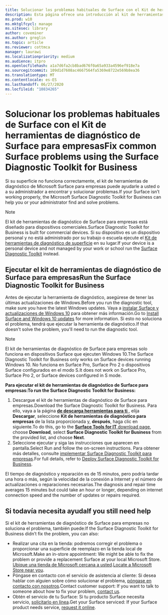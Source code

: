 ```yaml
---
title: Solucionar los problemas habituales de Surface con el Kit de herramientas de diagnóstico de Surface para empresas
description: Esta página ofrece una introducción al kit de herramientas de diagnóstico de Surface para empresas para su uso en entornos comerciales.
ms.prod: w10
ms.mktglfcycl: manage
ms.sitesec: library
author: coveminer
ms.author: greglin
ms.topic: article
ms.reviewer: cottmca
manager: laurawi
ms.localizationpriority: medium
ms.audience: itpro
ms.openlocfilehash: a1a7d6fa2cb8bad676f0a65a933a4596ef918e7a
ms.sourcegitcommit: 109d1d7608ac4667564fa5369e8722e569b8ea36
ms.translationtype: MT
ms.contentlocale: es-ES
ms.lasthandoff: 06/27/2020
ms.locfileid: "10834265"
---
```

# <span data-ttu-id="e0c67-103">Solucionar los problemas habituales de Surface con el Kit de herramientas de diagnóstico de Surface para empresas</span><span class="sxs-lookup"><span data-stu-id="e0c67-103">Fix common Surface problems using the Surface Diagnostic Toolkit for Business</span></span>

<span data-ttu-id="e0c67-104">Si su superficie no funciona correctamente, el kit de herramientas de diagnóstico de Microsoft Surface para empresas puede ayudarle a usted o a su administrador a encontrar y solucionar problemas.</span><span class="sxs-lookup"><span data-stu-id="e0c67-104">If your Surface isn’t working properly, the Microsoft Surface Diagnostic Toolkit for Business can help you or your administrator find and solve problems.</span></span>

> [!NOTE]
> <span data-ttu-id="e0c67-105">El kit de herramientas de diagnóstico de Surface para empresas está diseñado para dispositivos comerciales.</span><span class="sxs-lookup"><span data-stu-id="e0c67-105">Surface Diagnostic Toolkit for Business is built for commercial devices.</span></span> <span data-ttu-id="e0c67-106">Si su dispositivo es un dispositivo personal y no está administrado por su trabajo o escuela ejecute el [Kit de herramientas de diagnóstico de superficie](https://support.microsoft.com/en-us/help/4037239/surface-fix-common-surface-problems-using-surface-diagnostic-toolkit) en su lugar.</span><span class="sxs-lookup"><span data-stu-id="e0c67-106">If your device is a personal device and not managed by your work or school run the [Surface Diagnostic Toolkit](https://support.microsoft.com/en-us/help/4037239/surface-fix-common-surface-problems-using-surface-diagnostic-toolkit) instead.</span></span>

## <span data-ttu-id="e0c67-107">Ejecutar el kit de herramientas de diagnóstico de Surface para empresas</span><span class="sxs-lookup"><span data-stu-id="e0c67-107">Run the Surface Diagnostic Toolkit for Business</span></span>

<span data-ttu-id="e0c67-108">Antes de ejecutar la herramienta de diagnóstico, asegúrese de tener las últimas actualizaciones de Windows.</span><span class="sxs-lookup"><span data-stu-id="e0c67-108">Before you run the diagnostic tool, make sure you have the latest Windows updates.</span></span> <span data-ttu-id="e0c67-109">Vaya a [instalar Surface y actualizaciones de Windows 10](https://support.microsoft.com/en-us/help/4023505/surface-install-surface-and-windows-updates) para obtener más información.</span><span class="sxs-lookup"><span data-stu-id="e0c67-109">Go to [Install Surface and Windows 10 updates](https://support.microsoft.com/en-us/help/4023505/surface-install-surface-and-windows-updates) for more information.</span></span> <span data-ttu-id="e0c67-110">Si esto no soluciona el problema, tendrá que ejecutar la herramienta de diagnóstico.</span><span class="sxs-lookup"><span data-stu-id="e0c67-110">If that doesn't solve the problem, you'll need to run the diagnostic tool.</span></span>

> [!NOTE]
> <span data-ttu-id="e0c67-111">El kit de herramientas de diagnóstico de Surface para empresas solo funciona en dispositivos Surface que ejecuten Windows 10.</span><span class="sxs-lookup"><span data-stu-id="e0c67-111">The Surface Diagnostic Toolkit for Business only works on Surface devices running Windows 10.</span></span> <span data-ttu-id="e0c67-112">No funciona en Surface Pro, Surface Pro 2 o dispositivos Surface configurados en el modo S.</span><span class="sxs-lookup"><span data-stu-id="e0c67-112">It does  not work on Surface Pro, Surface Pro 2, or Surface devices configured in S mode.</span></span>

**<span data-ttu-id="e0c67-113">Para ejecutar el kit de herramientas de diagnóstico de Surface para empresas:</span><span class="sxs-lookup"><span data-stu-id="e0c67-113">To run the Surface Diagnostic Toolkit for Business:</span></span>**

1. <span data-ttu-id="e0c67-114">Descargue el kit de herramientas de diagnóstico de Surface para empresas.</span><span class="sxs-lookup"><span data-stu-id="e0c67-114">Download the Surface Diagnostic Toolkit for Business.</span></span> <span data-ttu-id="e0c67-115">Para ello, vaya a la página [ **de descarga herramientas para ti** ](https://www.microsoft.com/download/details.aspx?id=46703), elija **Descargar**, seleccione **Kit de herramientas de diagnóstico para empresas** de la lista proporcionada y, **después**, haga clic en siguiente.</span><span class="sxs-lookup"><span data-stu-id="e0c67-115">To do this, go to the [**Surface Tools for IT** download page](https://www.microsoft.com/download/details.aspx?id=46703), choose **Download**, select **Surface Diagnostic Toolkit for Business** from the provided list, and choose **Next**.</span></span>
2. <span data-ttu-id="e0c67-116">Seleccione ejecutar y siga las instrucciones que aparecen en pantalla.</span><span class="sxs-lookup"><span data-stu-id="e0c67-116">Select Run and follow the on-screen instructions.</span></span> <span data-ttu-id="e0c67-117">Para obtener más detalles, consulte [implementar Surface Diagnostic Toolkit para empresas](https://docs.microsoft.com/surface/surface-diagnostic-toolkit-business).</span><span class="sxs-lookup"><span data-stu-id="e0c67-117">For full details, refer to [Deploy Surface Diagnostic Toolkit for Business](https://docs.microsoft.com/surface/surface-diagnostic-toolkit-business).</span></span>

<span data-ttu-id="e0c67-118">El tiempo de diagnóstico y reparación es de 15 minutos, pero podría tardar una hora o más, según la velocidad de la conexión a Internet y el número de actualizaciones o reparaciones necesarias.</span><span class="sxs-lookup"><span data-stu-id="e0c67-118">The diagnosis and repair time averages 15 minutes but could take an hour or longer, depending on internet connection speed and the number of updates or repairs required.</span></span> 

## <span data-ttu-id="e0c67-119">Si todavía necesita ayuda</span><span class="sxs-lookup"><span data-stu-id="e0c67-119">If you still need help</span></span>

<span data-ttu-id="e0c67-120">Si el kit de herramientas de diagnóstico de Surface para empresas no soluciona el problema, también puede:</span><span class="sxs-lookup"><span data-stu-id="e0c67-120">If the Surface Diagnostic Toolkit for Business didn’t fix the problem, you can also:</span></span>

- <span data-ttu-id="e0c67-121">Realizar una cita en la tienda: podremos corregir el problema o proporcionar una superficie de reemplazo en la tienda local de Microsoft.</span><span class="sxs-lookup"><span data-stu-id="e0c67-121">Make an in-store appointment: We might be able to fix the problem or provide a replacement Surface at your local Microsoft Store.</span></span> <span data-ttu-id="e0c67-122">[Ubique una tienda de Microsoft cercana a usted](https://www.microsoft.com/store/locations/find-a-store?WT.mc_id=MSC_Solutions_en_us_scheduleappt).</span><span class="sxs-lookup"><span data-stu-id="e0c67-122">[Locate a Microsoft Store near you](https://www.microsoft.com/store/locations/find-a-store?WT.mc_id=MSC_Solutions_en_us_scheduleappt).</span></span>
- <span data-ttu-id="e0c67-123">Póngase en contacto con el servicio de asistencia al cliente: Si desea hablar con alguien sobre cómo solucionar el problema, [póngase en contacto con nosotros](https://support.microsoft.com/en-us/help/4037645/contact-surface-warranty-and-software-support-for-business).</span><span class="sxs-lookup"><span data-stu-id="e0c67-123">Contact customer support: If you want to talk to someone about how to fix your problem, [contact us](https://support.microsoft.com/en-us/help/4037645/contact-surface-warranty-and-software-support-for-business).</span></span>
- <span data-ttu-id="e0c67-124">Obtén el servicio de tu Surface: Si tu producto Surface necesita servicio, [solicitarlo en línea](https://mybusinessservice.surface.com/).</span><span class="sxs-lookup"><span data-stu-id="e0c67-124">Get your Surface serviced: If your Surface product needs service, [request it online](https://mybusinessservice.surface.com/).</span></span> 

